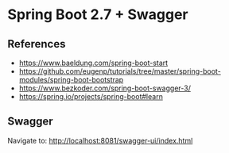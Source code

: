 # Spring Boot 2.7 + Swagger

## References

- <https://www.baeldung.com/spring-boot-start>
- <https://github.com/eugenp/tutorials/tree/master/spring-boot-modules/spring-boot-bootstrap>
- <https://www.bezkoder.com/spring-boot-swagger-3/>
- <https://spring.io/projects/spring-boot#learn>

## Swagger

Navigate to: <http://localhost:8081/swagger-ui/index.html>